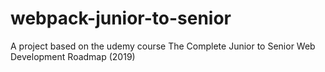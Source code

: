 # webpack-junior-to-senior

A project based on the udemy course The Complete Junior to Senior Web Development Roadmap (2019)
